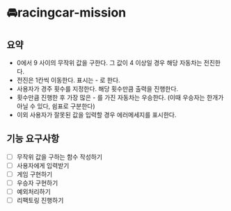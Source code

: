 # 🚘racingcar-mission

## 요약

- 0에서 9 사이의 무작위 값을 구한다. 그 값이 4 이상일 경우 해당 자동차는 전진한다. <br/>
- 전진은 1칸씩 이동한다. 표시는 - 로 한다.<br/>
- 사용자가 경주 횟수를 지정한다. 해당 횟수만큼 출력을 진행한다.<br/>
- 횟수만큼 진행한 후 가장 많은 - 를 가진 자동차는 우승한다. (이때 우승자는 한개가 아닐 수 있다, 쉼표로 구분한다)<br/>
- 이외 사용자가 잘못된 값을 입력할 경우 에러메세지를 표시한다.

## 기능 요구사항

- [ ] 무작위 값을 구하는 함수 작성하기
- [ ] 사용자에게 입력받기
- [ ] 게임 구현하기
- [ ] 우승자 구현하기
- [ ] 예외처리하기
- [ ] 리팩토링 진행하기
